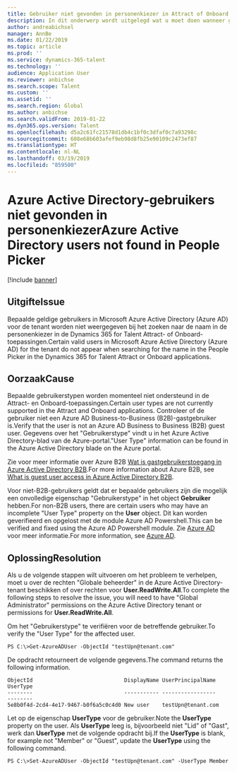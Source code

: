 ```yaml
---
title: Gebruiker niet gevonden in personenkiezer in Attract of Onboard
description: In dit onderwerp wordt uitgelegd wat u moet doen wanneer gebruikers in de bedrijfstenant niet worden weergegeven in de personenkiezer in de Dynamics 365 for Talent Attract- of Onboard-toepassingen.
author: andreabichsel
manager: AnnBe
ms.date: 01/22/2019
ms.topic: article
ms.prod: ''
ms.service: dynamics-365-talent
ms.technology: ''
audience: Application User
ms.reviewer: anbichse
ms.search.scope: Talent
ms.custom: ''
ms.assetid: ''
ms.search.region: Global
ms.author: anbichse
ms.search.validFrom: 2019-01-22
ms.dyn365.ops.version: Talent
ms.openlocfilehash: d5a2c61fc21578d1db4c1bf0c3dfaf0c7a93298c
ms.sourcegitcommit: 608e68b603afef9eb98d8fb25e90109c2473ef87
ms.translationtype: HT
ms.contentlocale: nl-NL
ms.lasthandoff: 03/19/2019
ms.locfileid: "859500"
---
```

# <a name="azure-active-directory-users-not-found-in-people-picker"></a><span data-ttu-id="44366-103">Azure Active Directory-gebruikers niet gevonden in personenkiezer</span><span class="sxs-lookup"><span data-stu-id="44366-103">Azure Active Directory users not found in People Picker</span></span>

[!include [banner](includes/banner.md)]

## <a name="issue"></a><span data-ttu-id="44366-104">Uitgifte</span><span class="sxs-lookup"><span data-stu-id="44366-104">Issue</span></span>

<span data-ttu-id="44366-105">Bepaalde geldige gebruikers in Microsoft Azure Active Directory (Azure AD) voor de tenant worden niet weergegeven bij het zoeken naar de naam in de personenkiezer in de Dynamics 365 for Talent Attract- of Onboard-toepassingen.</span><span class="sxs-lookup"><span data-stu-id="44366-105">Certain valid users in Microsoft Azure Active Directory (Azure AD) for the tenant do not appear when searching for the name in the People Picker in the Dynamics 365 for Talent Attract or Onboard applications.</span></span>

## <a name="cause"></a><span data-ttu-id="44366-106">Oorzaak</span><span class="sxs-lookup"><span data-stu-id="44366-106">Cause</span></span>

<span data-ttu-id="44366-107">Bepaalde gebruikerstypen worden momenteel niet ondersteund in de Attract- en Onboard-toepassingen.</span><span class="sxs-lookup"><span data-stu-id="44366-107">Certain user types are not currently supported in the Attract and Onboard applications.</span></span> <span data-ttu-id="44366-108">Controleer of de gebruiker niet een Azure AD Business-to-Business (B2B)-gastgebruiker is.</span><span class="sxs-lookup"><span data-stu-id="44366-108">Verify that the user is not an Azure AD Business to Business (B2B) guest user.</span></span> <span data-ttu-id="44366-109">Gegevens over het "Gebruikerstype" vindt u in het Azure Active Directory-blad van de Azure-portal.</span><span class="sxs-lookup"><span data-stu-id="44366-109">"User Type" information can be found in the Azure Active Directory blade on the Azure portal.</span></span>

<span data-ttu-id="44366-110">Zie voor meer informatie over Azure B2B [Wat is gastgebruikerstoegang in Azure Active Directory B2B](https://docs.microsoft.com/en-us/azure/active-directory/b2b/what-is-b2b).</span><span class="sxs-lookup"><span data-stu-id="44366-110">For more information about Azure B2B, see [What is guest user access in Azure Active Directory B2B](https://docs.microsoft.com/en-us/azure/active-directory/b2b/what-is-b2b).</span></span>

<span data-ttu-id="44366-111">Voor niet-B2B-gebruikers geldt dat er bepaalde gebruikers zijn die mogelijk een onvolledige eigenschap "Gebruikerstype" in het object **Gebruiker** hebben.</span><span class="sxs-lookup"><span data-stu-id="44366-111">For non-B2B users, there are certain users who may have an incomplete "User Type" property on the **User** object.</span></span> <span data-ttu-id="44366-112">Dit kan worden geverifieerd en opgelost met de module Azure AD Powershell.</span><span class="sxs-lookup"><span data-stu-id="44366-112">This can be verified and fixed using the Azure AD Powershell module.</span></span> <span data-ttu-id="44366-113">Zie [Azure AD](https://docs.microsoft.com/en-us/powershell/module/azuread/?view=azureadps-2.0) voor meer informatie.</span><span class="sxs-lookup"><span data-stu-id="44366-113">For more information, see [Azure AD](https://docs.microsoft.com/en-us/powershell/module/azuread/?view=azureadps-2.0).</span></span>

## <a name="resolution"></a><span data-ttu-id="44366-114">Oplossing</span><span class="sxs-lookup"><span data-stu-id="44366-114">Resolution</span></span>

<span data-ttu-id="44366-115">Als u de volgende stappen wilt uitvoeren om het probleem te verhelpen, moet u over de rechten "Globale beheerder" in de Azure Active Directory-tenant beschikken of over rechten voor **User.ReadWrite.All**.</span><span class="sxs-lookup"><span data-stu-id="44366-115">To complete the following steps to resolve the issue, you will need to have "Global Administrator" permissions on the Azure Active Directory tenant or permissions for **User.ReadWrite.All**.</span></span>

<span data-ttu-id="44366-116">Om het "Gebruikerstype" te verifiëren voor de betreffende gebruiker.</span><span class="sxs-lookup"><span data-stu-id="44366-116">To verify the "User Type" for the affected user.</span></span>

```
PS C:\>Get-AzureADUser -ObjectId "testUpn@tenant.com"
```
<span data-ttu-id="44366-117">De opdracht retourneert de volgende gegevens.</span><span class="sxs-lookup"><span data-stu-id="44366-117">The command returns the following information.</span></span>
```
ObjectId                             DisplayName UserPrincipalName      UserType
--------                             ----------- -----------------      --------
5e8b0f4d-2cd4-4e17-9467-b0f6a5c0c4d0 New user    testUpn@tenant.com     
```
<span data-ttu-id="44366-118">Let op de eigenschap **UserType** voor de gebruiker.</span><span class="sxs-lookup"><span data-stu-id="44366-118">Note the **UserType** property on the user.</span></span> <span data-ttu-id="44366-119">Als **UserType** leeg is, bijvoorbeeld niet "Lid" of "Gast", werk dan **UserType** met de volgende opdracht bij.</span><span class="sxs-lookup"><span data-stu-id="44366-119">If the **UserType** is blank, for example not "Member" or "Guest", update the **UserType** using the following command.</span></span>

```
PS C:\>Set-AzureADUser -ObjectId "testUpn@tenant.com" -UserType Member
```
